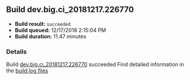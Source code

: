 ## Build dev.big.ci_20181217.226770
- **Build result:** `succeeded`
- **Build queued:** 12/17/2018 2:15:04 PM
- **Build duration:** 11.47 minutes
### Details
Build [dev.big.ci_20181217.226770](https://winappstudio.visualstudio.com/web/build.aspx?pcguid=a4ef43be-68ce-4195-a619-079b4d9834c2&builduri=vstfs%3a%2f%2f%2fBuild%2fBuild%2f26770) succeeded
Find detailed information in the [build log files](https://uwpctdiags.blob.core.windows.net/buildlogs/dev.big.ci_20181217.226770_logs.zip)
